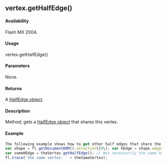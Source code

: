 ## vertex.getHalfEdge()

#### Availability

Flash MX 2004.

#### Usage

vertex.getHalfEdge()

#### Parameters

None.

#### Returns

A [HalfEdge object](../HalfEdge_object/halfEdge_summary.md).

#### Description

Method; gets a [HalfEdge object](../HalfEdge_object/halfEdge_summary.md) that shares this vertex.

#### Example

```javascript
The following example shows how to get other half edges that share the same vertex:
var shape = fl.getDocumentDOM().selection\[0\]; var hEdge = shape.edges\[0\].getHalfEdge(0); var theVertex = hEdge.getVertex();
var someHEdge = theVertex.getHalfEdge(); // Not necessarily the same half edge var theSameVertex = someHEdge.getVertex();
fl.trace('the same vertex: ' + theSameVertex);

```